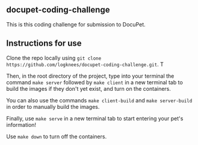 ## docupet-coding-challenge

This is this coding challenge for submission to DocuPet.

## Instructions for use

Clone the repo locally using `git clone https://github.com/logknees/docupet-coding-challenge.git`. T

Then, in the root directory of the project, type into your terminal the command `make server` followed by `make client` in a new terminal tab to build the images if they don't yet exist, and turn on the containers.

You can also use the commands `make client-build` and `make server-build` in order to manually build the images.

Finally, use `make serve` in a new terminal tab to start entering your pet's information!

Use `make down` to turn off the containers.

